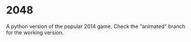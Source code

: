 # 2048
A python version of the popular 2014 game.
Check the "animated" branch for the working version.
